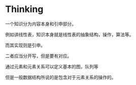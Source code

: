 # Thinking

一个知识分为内容本身和引申部分。

例如讲线性表，知识本身就是线性表的抽象结构，操作，算法等。

而其实现则是引申。

二者应当分开写，但是要有对应。

通过元素和元素关系可以定义基本的图，队列等

但是一般数据结构所说的是包含对于元素关系的操作的。